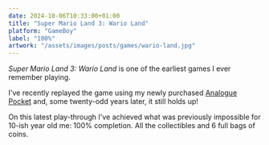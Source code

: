 ```yaml
---
date: 2024-10-06T10:33:00+01:00
title: "Super Mario Land 3: Wario Land"
platform: "GameBoy"
label: "100%"
artwork: "/assets/images/posts/games/wario-land.jpg"
---
```


*Super Mario Land 3: Wario Land* is one of the earliest games I ever remember playing. 

I've recently replayed the game using my newly purchased [Analogue Pocket](https://www.analogue.co/pocket) and, some twenty-odd years later, it still holds up! 

On this latest play-through I've achieved what was previously impossible for 10-ish year old me: 100% completion. All the collectibles and 6 full bags of coins. 